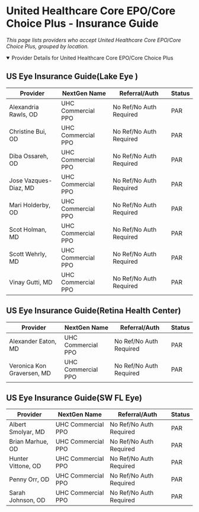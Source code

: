 # United Healthcare Core EPO/Core Choice Plus - Insurance Guide

*This page lists providers who accept United Healthcare Core EPO/Core Choice Plus, grouped by location.*

<details open><summary>Provider Details for United Healthcare Core EPO/Core Choice Plus</summary>

## US Eye Insurance Guide(Lake Eye )

| Provider | NextGen Name | Referral/Auth | Status |
|----------|-------------|--------------|--------|
| Alexandria Rawls, OD | UHC Commercial PPO | No Ref/No Auth Required | PAR |
| Christine Bui, OD | UHC Commercial PPO | No Ref/No Auth Required | PAR |
| Diba Ossareh, OD | UHC Commercial PPO | No Ref/No Auth Required | PAR |
| Jose Vazques-Diaz, MD | UHC Commercial PPO | No Ref/No Auth Required | PAR |
| Mari Holderby, OD | UHC Commercial PPO | No Ref/No Auth Required | PAR |
| Scot Holman, MD | UHC Commercial PPO | No Ref/No Auth Required | PAR |
| Scott Wehrly, MD | UHC Commercial PPO | No Ref/No Auth Required | PAR |
| Vinay Gutti, MD | UHC Commercial PPO | No Ref/No Auth Required | PAR |

## US Eye Insurance Guide(Retina Health Center)

| Provider | NextGen Name | Referral/Auth | Status |
|----------|-------------|--------------|--------|
| Alexander Eaton, MD | UHC Commercial PPO | No Ref/No Auth Required | PAR |
| Veronica Kon Graversen, MD | UHC Commercial PPO | No Ref/No Auth Required | PAR |

## US Eye Insurance Guide(SW FL Eye)

| Provider | NextGen Name | Referral/Auth | Status |
|----------|-------------|--------------|--------|
| Albert Smolyar, MD | UHC Commercial PPO | No Ref/No Auth Required | PAR |
| Brian Marhue, OD | UHC Commercial PPO | No Ref/No Auth Required | PAR |
| Hunter Vittone, OD | UHC Commercial PPO | No Ref/No Auth Required | PAR |
| Penny Orr, OD | UHC Commercial PPO | No Ref/No Auth Required | PAR |
| Sarah Johnson, OD | UHC Commercial PPO | No Ref/No Auth Required | PAR |

</details>

